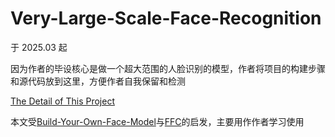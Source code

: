 # Very-Large-Scale-Face-Recognition

于 2025.03 起

因为作者的毕设核心是做一个超大范围的人脸识别的模型，作者将项目的构建步骤和源代码放到这里，方便作者自我保留和检测

[The Detail of This Project](https://github.com/sqnkkang/Very-Large-Scale-Face-Recognition/tree/master/recognition)

本文受[Build-Your-Own-Face-Model](https://github.com/siriusdemon/Build-Your-Own-Face-Model/)与[FFC](https://github.com/tiandunx/FFC/)的启发，主要用作作者学习使用
